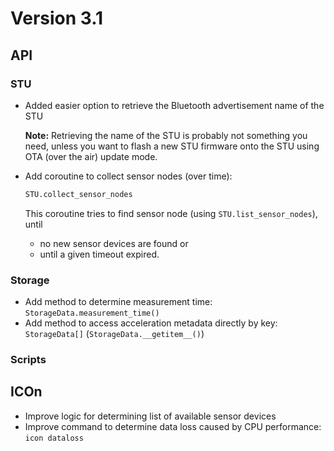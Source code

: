 # Version 3.1

## API

### STU

- Added easier option to retrieve the Bluetooth advertisement name of the STU

  **Note:** Retrieving the name of the STU is probably not something you need, unless you want to flash a new STU firmware onto the STU using OTA (over the air) update mode.

- Add coroutine to collect sensor nodes (over time):

  ```py
  STU.collect_sensor_nodes
  ```

  This coroutine tries to find sensor node (using `STU.list_sensor_nodes`), until
  - no new sensor devices are found or
  - until a given timeout expired.

### Storage

- Add method to determine measurement time: `StorageData.measurement_time()`
- Add method to access acceleration metadata directly by key: `StorageData[]` (`StorageData.__getitem__()`)

### Scripts

## ICOn

- Improve logic for determining list of available sensor devices
- Improve command to determine data loss caused by CPU performance: `icon dataloss`
